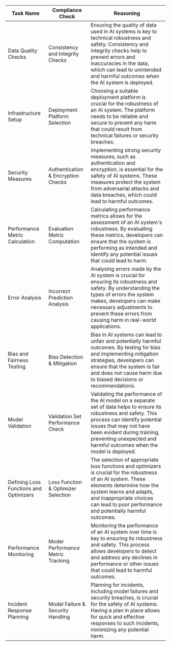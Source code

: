 | Task Name | Compliance Check | Reasoning |
|-----------|------------------|-----------|
| Data Quality Checks | Consistency and Integrity Checks | Ensuring the quality of data used in AI systems is key to technical robustness and safety. Consistency and integrity checks help to prevent errors and inaccuracies in the data, which can lead to unintended and harmful outcomes when the AI system is deployed. |
| Infrastructure Setup | Deployment Platform Selection | Choosing a suitable deployment platform is crucial for the robustness of an AI system. The platform needs to be reliable and secure to prevent any harm that could result from technical failures or security breaches. |
| Security Measures | Authentication & Encryption Checks | Implementing strong security measures, such as authentication and encryption, is essential for the safety of AI systems. These measures protect the system from adversarial attacks and data breaches, which could lead to harmful outcomes. |
| Performance Metric Calculation | Evaluation Metric Computation | Calculating performance metrics allows for the assessment of an AI system's robustness. By evaluating these metrics, developers can ensure that the system is performing as intended and identify any potential issues that could lead to harm. |
| Error Analysis | Incorrect Prediction Analysis | Analysing errors made by the AI system is crucial for ensuring its robustness and safety. By understanding the types of errors the system makes, developers can make necessary adjustments to prevent these errors from causing harm in real-world applications. |
| Bias and Fairness Testing | Bias Detection & Mitigation | Bias in AI systems can lead to unfair and potentially harmful outcomes. By testing for bias and implementing mitigation strategies, developers can ensure that the system is fair and does not cause harm due to biased decisions or recommendations. |
| Model Validation | Validation Set Performance Check | Validating the performance of the AI model on a separate set of data helps to ensure its robustness and safety. This process can identify potential issues that may not have been evident during training, preventing unexpected and harmful outcomes when the model is deployed. |
| Defining Loss Functions and Optimizers | Loss Function & Optimizer Selection | The selection of appropriate loss functions and optimizers is crucial for the robustness of an AI system. These elements determine how the system learns and adapts, and inappropriate choices can lead to poor performance and potentially harmful outcomes. |
| Performance Monitoring | Model Performance Metric Tracking | Monitoring the performance of an AI system over time is key to ensuring its robustness and safety. This process allows developers to detect and address any declines in performance or other issues that could lead to harmful outcomes. |
| Incident Response Planning | Model Failure & Security Handling | Planning for incidents, including model failures and security breaches, is crucial for the safety of AI systems. Having a plan in place allows for quick and effective responses to such incidents, minimizing any potential harm. |